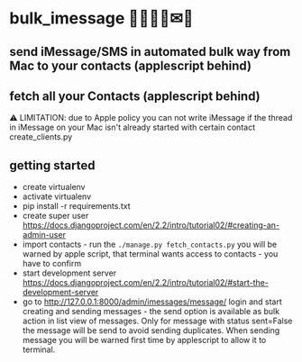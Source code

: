 # bulk_imessage 👩‍💻👨‍💻✉📲

## send iMessage/SMS in automated bulk way from Mac to your contacts (applescript behind)
## fetch all your Contacts (applescript behind)

⚠ LIMITATION: due to Apple policy you can not write iMessage if the thread in iMessage on your Mac isn't already started with certain contact
create_clients.py


## getting started

* create virtualenv
* activate virtualenv
* pip install -r requirements.txt
* create super user https://docs.djangoproject.com/en/2.2/intro/tutorial02/#creating-an-admin-user
* import contacts - run the `./manage.py fetch_contacts.py` you will be warned by apple script, that terminal wants access to contacts - you have to confirm
* start development server https://docs.djangoproject.com/en/2.2/intro/tutorial02/#start-the-development-server
* go to http://127.0.0.1:8000/admin/imessages/message/ login and start creating and sending messages - the send option is available as bulk action in list view of messages. Only for message with status sent=False the message will be send to avoid sending duplicates. When sending message you will be warned first time by applescript to allow it to terminal.
